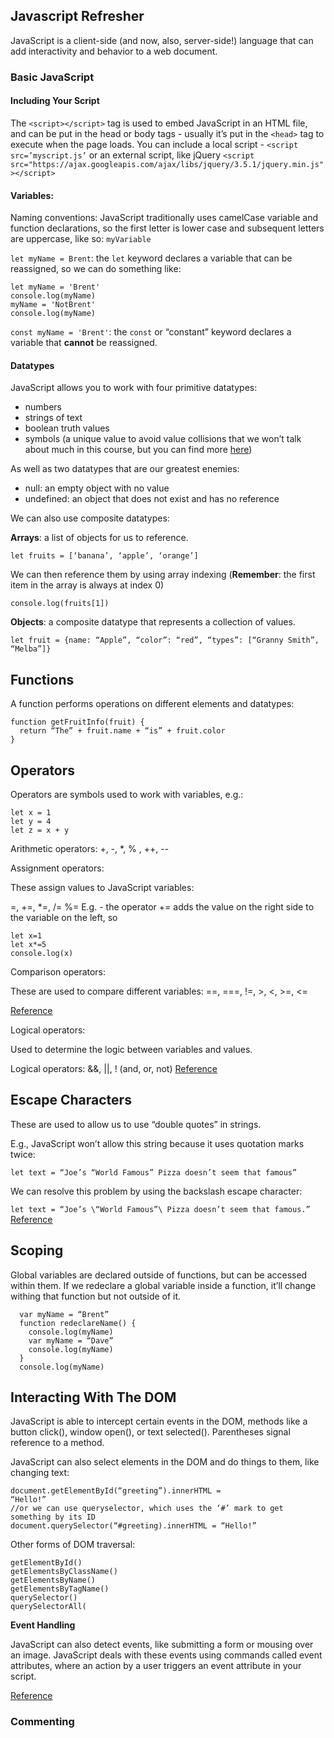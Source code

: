 ## Javascript Refresher

JavaScript is a client-side (and now, also, server-side!) language that can add interactivity and behavior to a web document.

### Basic JavaScript

#### Including Your Script

The `<script></script>` tag is used to embed JavaScript in an HTML file, and can be put in the head or body tags - usually it’s put in the `<head>` tag to execute when the page loads.
You can include a local script - `<script src=’myscript.js’` or an external script, like jQuery `<script src="https://ajax.googleapis.com/ajax/libs/jquery/3.5.1/jquery.min.js"></script>`
#### Variables:


Naming conventions: JavaScript traditionally uses camelCase variable and function declarations, so the first letter is lower case and subsequent letters are uppercase, like so: `myVariable`

`let myName = Brent`: the `let` keyword declares a variable that can be reassigned, so we can do something like:

```
let myName = 'Brent'
console.log(myName)
myName = 'NotBrent'
console.log(myName)
```

`const myName = 'Brent'`: the `const` or “constant” keyword declares a variable that **cannot** be reassigned.

#### Datatypes

JavaScript allows you to work with four primitive datatypes:
- numbers
- strings of text
- boolean truth values
- symbols (a unique value to avoid value collisions that we won’t talk about much in this course, but you can find more [here](https://hacks.mozilla.org/2015/06/es6-in-depth-symbols/))

As well as two datatypes that are our greatest enemies:
- null: an empty object with no value
- undefined: an object that does not exist and has no reference

We can also use composite datatypes:

**Arrays**: a list of objects for us to reference.

`let fruits = [‘banana’, ‘apple’, ‘orange’]`

We can then reference them by using array indexing (**Remember**: the first item in the array is always at index 0)

`console.log(fruits[1])`

**Objects**: a composite datatype that represents a collection of values.

`let fruit = {name: “Apple”, “color”: “red”, “types”: [“Granny Smith”, “Melba”]}`

## Functions

A function performs operations on different elements and datatypes:

```
function getFruitInfo(fruit) {
  return “The” + fruit.name + “is” + fruit.color
}
```

## Operators

Operators are symbols used to work with variables, e.g.:

```
let x = 1
let y = 4
let z = x + y
```

Arithmetic operators: +, -, *, % , ++, --

Assignment operators:

These assign values to JavaScript variables:

=, +=, *=, /= %=
E.g. - the operator += adds the value on the right side to the variable on the left, so

```
let x=1
let x*=5
console.log(x)
```

Comparison operators:

These are used to compare different variables:
==, ===, !=, >, <, >=, <=

[Reference](https://www.w3schools.com/js/js_comparisons.asp)

Logical operators:

Used to determine the logic between variables and values.

Logical operators: &&, ||, ! (and, or, not)
[Reference](https://www.w3schools.com/js/js_comparisons.asp)

## Escape Characters

These are used to allow us to use “double quotes” in strings.

E.g., JavaScript won’t allow this string because it uses quotation marks twice:

`let text = “Joe’s “World Famous” Pizza doesn’t seem that famous”`

We can resolve this problem by using the backslash escape character:

`let text = “Joe’s \“World Famous”\ Pizza doesn’t seem that famous.”`
[Reference](https://www.w3schools.com/js/js_strings.asp)

## Scoping

Global variables are declared outside of functions, but can be accessed within them. If we redeclare a global variable inside a function, it’ll change withing that function but not outside of it.

```
  var myName = “Brent”
  function redeclareName() {
    console.log(myName)
    var myName = “Dave”
    console.log(myName)
  }
  console.log(myName)
```

## Interacting With The DOM

JavaScript is able to intercept certain events in the DOM, methods like a button click(), window open(), or text selected(). Parentheses signal reference to a method.

JavaScript can also select elements in the DOM and do things to them, like changing text:

```
document.getElementById(“greeting”).innerHTML =
“Hello!”
//or we can use queryselector, which uses the ‘#’ mark to get something by its ID
document.querySelector(“#greeting).innerHTML = “Hello!”
```

Other forms of DOM traversal:

```
getElementById()
getElementsByClassName()
getElementsByName()
getElementsByTagName()
querySelector()
querySelectorAll(
```

**Event Handling**

JavaScript can also detect events, like submitting a form or mousing over an image. JavaScript deals with these events using commands called event attributes, where an action by a user triggers an event attribute in your script.

[Reference](https://www.w3schools.com/tags/ref_eventattributes.asp)
### Commenting
